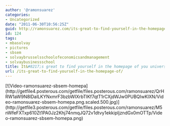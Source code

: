 ```yaml
---
author: '@ramonsuarez'
categories:
- Uncategorized
date: "2011-06-30T10:56:25Z"
guid: http://ramonsuarez.com/its-great-to-find-yourself-in-the-homepage-of
id: 124
tags:
- mbasolvay
- pictures
- sbsem
- solvaybrusselsschoolofeconomicsandmanagement
- solvaybusinessschool
title: It&#8217;s great to find yourself in the homepage of you university :)
url: /its-great-to-find-yourself-in-the-homepage-of/
---
```


[ ](http://www.solvay.edu/mba)

<div class="p_embed p_image_embed">[![Video-ramonsuarez-sbsem-homepa](http://getfile4.posterous.com/getfile/files.posterous.com/ramonsuarez/QrHRW1aW9N8lDaILKYNxmrF3bzbWIXrbTIKf7qtT1rCXjdWJw0PUBQIwKlXN/Video-ramonsuarez-sbsem-homepa.png.scaled.500.jpg)](http://getfile3.posterous.com/getfile/files.posterous.com/ramonsuarez/M5nWfeFXTxp610Zt1PA0Jz2Khj74nmqJQ72v1dtvy1ekkipIjzndGx0mOTTp/Video-ramonsuarez-sbsem-homepa.png)</div><div></div>
